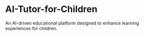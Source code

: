 # AI-Tutor-for-Children
An AI-driven educational platform designed to enhance learning experiences for children.
